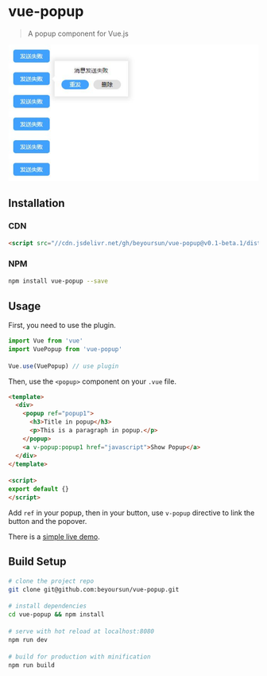 # vue-popup

> A popup component for Vue.js

![popup](./popup.jpg)

## Installation

### CDN

```html
<script src="//cdn.jsdelivr.net/gh/beyoursun/vue-popup@v0.1-beta.1/dist/vue-popup.js"></script>
```

### NPM

```bash
npm install vue-popup --save
```

## Usage

First, you need to use the plugin.

```js
import Vue from 'vue'
import VuePopup from 'vue-popup'

Vue.use(VuePopup) // use plugin
```

Then, use the `<popup>` component on your `.vue` file.

```html
<template>
  <div>
    <popup ref="popup1">
      <h3>Title in popup</h3>
      <p>This is a paragraph in popup.</p>
    </popup>
    <a v-popup:popup1 href="javascript">Show Popup</a>
  </div>
</template>

<script>
export default {}
</script>
```

Add `ref` in your popup, then in your button, use `v-popup` directive to link the button and the popover.

There is a [simple live demo](https://jsfiddle.net/jwdon3fg/).

## Build Setup

```bash
# clone the project repo
git clone git@github.com:beyoursun/vue-popup.git

# install dependencies
cd vue-popup && npm install

# serve with hot reload at localhost:8080
npm run dev

# build for production with minification
npm run build
```
